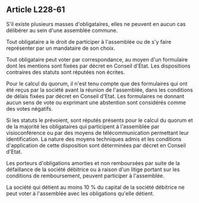 Article L228-61
----
S'il existe plusieurs masses d'obligataires, elles ne peuvent en aucun cas
délibérer au sein d'une assemblée commune.

Tout obligataire a le droit de participer à l'assemblée ou de s'y faire
représenter par un mandataire de son choix.

Tout obligataire peut voter par correspondance, au moyen d'un formulaire dont
les mentions sont fixées par décret en Conseil d'Etat. Les dispositions
contraires des statuts sont réputées non écrites.

Pour le calcul du quorum, il n'est tenu compte que des formulaires qui ont été
reçus par la société avant la réunion de l'assemblée, dans les conditions de
délais fixées par décret en Conseil d'Etat. Les formulaires ne donnant aucun
sens de vote ou exprimant une abstention sont considérés comme des votes
négatifs.

Si les statuts le prévoient, sont réputés présents pour le calcul du quorum et
de la majorité les obligataires qui participent à l'assemblée par
visioconférence ou par des moyens de télécommunication permettant leur
identification. La nature des moyens techniques admis et les conditions
d'application de cette disposition sont déterminées par décret en Conseil
d'Etat.

Les porteurs d'obligations amorties et non remboursées par suite de la
défaillance de la société débitrice ou à raison d'un litige portant sur les
conditions de remboursement, peuvent participer à l'assemblée.

La société qui détient au moins 10 % du capital de la société débitrice ne peut
voter à l'assemblée avec les obligations qu'elle détient.
